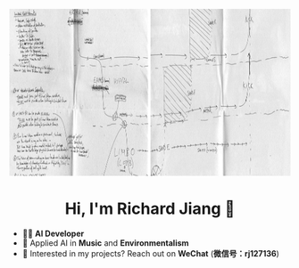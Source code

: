 <p align="center">
  <img src="GitHub-Banner.png" alt="GitHub-Banner" width="1000" height="300"/>
</p>

<h1 align="center" padding-bottom="30px">Hi, I'm Richard Jiang 👋</h1>

- 👨‍💻 **AI Developer**
- 🎨 Applied AI in **Music** and **Environmentalism**
- 📧 Interested in my projects? Reach out on **WeChat** (**微信号：rj127136**)
